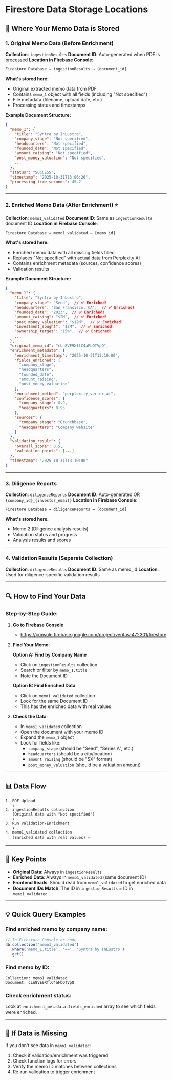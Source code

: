 # Firestore Data Storage Locations

## 📍 Where Your Memo Data is Stored

### 1. **Original Memo Data (Before Enrichment)**
**Collection**: `ingestionResults`
**Document ID**: Auto-generated when PDF is processed
**Location in Firebase Console**: 
```
Firestore Database → ingestionResults → [document_id]
```

**What's stored here:**
- Original extracted memo data from PDF
- Contains `memo_1` object with all fields (including "Not specified")
- File metadata (filename, upload date, etc.)
- Processing status and timestamps

**Example Document Structure:**
```json
{
  "memo_1": {
    "title": "Syntra by InLustro",
    "company_stage": "Not specified",
    "headquarters": "Not specified",
    "founded_date": "Not specified",
    "amount_raising": "Not specified",
    "post_money_valuation": "Not specified",
    ...
  },
  "status": "SUCCESS",
  "timestamp": "2025-10-31T13:06:26",
  "processing_time_seconds": 45.2
}
```

---

### 2. **Enriched Memo Data (After Enrichment) ⭐**
**Collection**: `memo1_validated`
**Document ID**: Same as `ingestionResults` document ID
**Location in Firebase Console**:
```
Firestore Database → memo1_validated → [memo_id]
```

**What's stored here:**
- Enriched memo data with all missing fields filled
- Replaces "Not specified" with actual data from Perplexity AI
- Contains enrichment metadata (sources, confidence scores)
- Validation results

**Example Document Structure:**
```json
{
  "memo_1": {
    "title": "Syntra by InLustro",
    "company_stage": "Seed",  // ✅ Enriched!
    "headquarters": "San Francisco, CA",  // ✅ Enriched!
    "founded_date": "2023",  // ✅ Enriched!
    "amount_raising": "$2M",  // ✅ Enriched!
    "post_money_valuation": "$12M",  // ✅ Enriched!
    "investment_sought": "$2M",  // ✅ Enriched!
    "ownership_target": "15%",  // ✅ Enriched!
    ...
  },
  "original_memo_id": "cLn8VE9XflC4aFbOTVpQ",
  "enrichment_metadata": {
    "enrichment_timestamp": "2025-10-31T13:10:00",
    "fields_enriched": [
      "company_stage",
      "headquarters", 
      "founded_date",
      "amount_raising",
      "post_money_valuation"
    ],
    "enrichment_method": "perplexity_vertex_ai",
    "confidence_scores": {
      "company_stage": 0.9,
      "headquarters": 0.95
    },
    "sources": {
      "company_stage": "Crunchbase",
      "headquarters": "Company website"
    }
  },
  "validation_result": {
    "overall_score": 8.5,
    "validation_points": [...]
  },
  "timestamp": "2025-10-31T13:10:00"
}
```

---

### 3. **Diligence Reports**
**Collection**: `diligenceReports`
**Document ID**: Auto-generated OR `{company_id}_{investor_email}`
**Location in Firebase Console**:
```
Firestore Database → diligenceReports → [document_id]
```

**What's stored here:**
- Memo 2 (Diligence analysis results)
- Validation status and progress
- Analysis results and scores

---

### 4. **Validation Results (Separate Collection)**
**Collection**: `diligenceResults`
**Document ID**: Same as memo_id
**Location**: Used for diligence-specific validation results

---

## 🔍 How to Find Your Data

### Step-by-Step Guide:

1. **Go to Firebase Console**
   - https://console.firebase.google.com/project/veritas-472301/firestore

2. **Find Your Memo**:
   
   **Option A: Find by Company Name**
   - Click on `ingestionResults` collection
   - Search or filter by `memo_1.title`
   - Note the Document ID
   
   **Option B: Find Enriched Data**
   - Click on `memo1_validated` collection
   - Look for the same Document ID
   - This has the enriched data with real values

3. **Check the Data**:
   - In `memo1_validated` collection
   - Open the document with your memo ID
   - Expand the `memo_1` object
   - Look for fields like:
     - `company_stage` (should be "Seed", "Series A", etc.)
     - `headquarters` (should be a city/location)
     - `amount_raising` (should be "$X" format)
     - `post_money_valuation` (should be a valuation amount)

---

## 📊 Data Flow

```
1. PDF Upload
   ↓
2. ingestionResults collection
   (Original data with "Not specified")
   ↓
3. Run Validation/Enrichment
   ↓
4. memo1_validated collection
   (Enriched data with real values) ⭐
```

---

## 🎯 Key Points

- **Original Data**: Always in `ingestionResults`
- **Enriched Data**: Always in `memo1_validated` (same document ID)
- **Frontend Reads**: Should read from `memo1_validated` to get enriched data
- **Document IDs Match**: The ID in `ingestionResults` = ID in `memo1_validated`

---

## 💡 Quick Query Examples

### Find enriched memo by company name:
```javascript
// In Firestore Console or code
db.collection('memo1_validated')
  .where('memo_1.title', '==', 'Syntra by InLustro')
  .get()
```

### Find memo by ID:
```
Collection: memo1_validated
Document: cLn8VE9XflC4aFbOTVpQ
```

### Check enrichment status:
Look at `enrichment_metadata.fields_enriched` array to see which fields were enriched.

---

## 🚨 If Data is Missing

If you don't see data in `memo1_validated`:
1. Check if validation/enrichment was triggered
2. Check function logs for errors
3. Verify the memo ID matches between collections
4. Re-run validation to trigger enrichment

